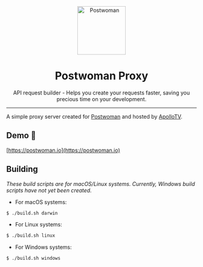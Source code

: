 <div align="center">
  <a href="https://postwoman.io"><img src="https://postwoman.io/icons/logo.svg" alt="Postwoman" height="128"></a>
  <br>
  <h1>Postwoman Proxy</h1>
  <p>
    API request builder - Helps you create your requests faster, saving you precious time on your development.
  </p>
</div>

---

A simple proxy server created for [Postwoman](https://github.com/liyasthomas/postwoman/) and hosted by [ApolloTV](https://apollotv.xyz/).

## Demo 🚀
[https://postwoman.io](https://postwoman.io)

## Building
*These build scripts are for macOS/Linux systems. Currently, Windows build scripts have not yet been created.*

- For macOS systems:
```bash
$ ./build.sh darwin
```

- For Linux systems:
```bash
$ ./build.sh linux
```

- For Windows systems:
```bash
$ ./build.sh windows
```